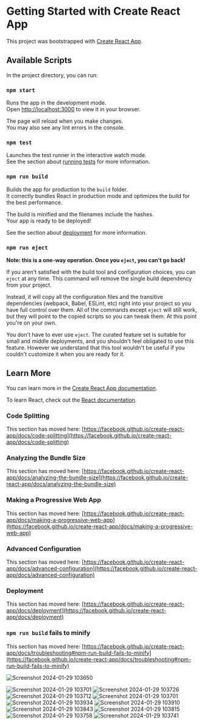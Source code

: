 # Getting Started with Create React App

This project was bootstrapped with [Create React App](https://github.com/facebook/create-react-app).

## Available Scripts

In the project directory, you can run:

### `npm start`

Runs the app in the development mode.\
Open [http://localhost:3000](http://localhost:3000) to view it in your browser.

The page will reload when you make changes.\
You may also see any lint errors in the console.

### `npm test`

Launches the test runner in the interactive watch mode.\
See the section about [running tests](https://facebook.github.io/create-react-app/docs/running-tests) for more information.

### `npm run build`

Builds the app for production to the `build` folder.\
It correctly bundles React in production mode and optimizes the build for the best performance.

The build is minified and the filenames include the hashes.\
Your app is ready to be deployed!

See the section about [deployment](https://facebook.github.io/create-react-app/docs/deployment) for more information.

### `npm run eject`

**Note: this is a one-way operation. Once you `eject`, you can't go back!**

If you aren't satisfied with the build tool and configuration choices, you can `eject` at any time. This command will remove the single build dependency from your project.

Instead, it will copy all the configuration files and the transitive dependencies (webpack, Babel, ESLint, etc) right into your project so you have full control over them. All of the commands except `eject` will still work, but they will point to the copied scripts so you can tweak them. At this point you're on your own.

You don't have to ever use `eject`. The curated feature set is suitable for small and middle deployments, and you shouldn't feel obligated to use this feature. However we understand that this tool wouldn't be useful if you couldn't customize it when you are ready for it.

## Learn More

You can learn more in the [Create React App documentation](https://facebook.github.io/create-react-app/docs/getting-started).

To learn React, check out the [React documentation](https://reactjs.org/).

### Code Splitting

This section has moved here: [https://facebook.github.io/create-react-app/docs/code-splitting](https://facebook.github.io/create-react-app/docs/code-splitting)

### Analyzing the Bundle Size

This section has moved here: [https://facebook.github.io/create-react-app/docs/analyzing-the-bundle-size](https://facebook.github.io/create-react-app/docs/analyzing-the-bundle-size)

### Making a Progressive Web App

This section has moved here: [https://facebook.github.io/create-react-app/docs/making-a-progressive-web-app](https://facebook.github.io/create-react-app/docs/making-a-progressive-web-app)

### Advanced Configuration

This section has moved here: [https://facebook.github.io/create-react-app/docs/advanced-configuration](https://facebook.github.io/create-react-app/docs/advanced-configuration)

### Deployment

This section has moved here: [https://facebook.github.io/create-react-app/docs/deployment](https://facebook.github.io/create-react-app/docs/deployment)

### `npm run build` fails to minify

This section has moved here: [https://facebook.github.io/create-react-app/docs/troubleshooting#npm-run-build-fails-to-minify](https://facebook.github.io/create-react-app/docs/troubleshooting#npm-run-build-fails-to-minify)

![Screenshot 2024-01-29 103650](https://github.com/BrasiMexDeveloper/fabianaservices/assets/43840046/e75d2851-1342-4f46-958b-38d64e988894)

![Screenshot 2024-01-29 103701](https://github.com/BrasiMexDeveloper/fabianaservices/assets/43840046/d96230f2-6e6a-4fcd-9953-7b813e1d4f26)
![Screenshot 2024-01-29 103726](https://github.com/BrasiMexDeveloper/fabianaservices/assets/43840046/9cec72d4-f65f-489f-8991-3689fe0132fb)
![Screenshot 2024-01-29 103712](https://github.com/BrasiMexDeveloper/fabianaservices/assets/43840046/ee60975e-a491-4a17-8274-76ead8b5c8d9)
![Screenshot 2024-01-29 103701](https://github.com/BrasiMexDeveloper/fabianaservices/assets/43840046/25302d97-ad5e-47a3-b56f-31591ec8a36d)
![Screenshot 2024-01-29 103934](https://github.com/BrasiMexDeveloper/fabianaservices/assets/43840046/d7bd5bdc-6f2f-4cd7-83c7-ba9ef41dcc14)
![Screenshot 2024-01-29 103910](https://github.com/BrasiMexDeveloper/fabianaservices/assets/43840046/ea340ee1-2010-468f-a36b-502819399b5f)
![Screenshot 2024-01-29 103843](https://github.com/BrasiMexDeveloper/fabianaservices/assets/43840046/6ad7501f-5d26-45d6-9a6b-ee0d281d7344)
![Screenshot 2024-01-29 103815](https://github.com/BrasiMexDeveloper/fabianaservices/assets/43840046/86a6964c-e1fc-45a1-8ae9-9d8b5ebd9c70)
![Screenshot 2024-01-29 103758](https://github.com/BrasiMexDeveloper/fabianaservices/assets/43840046/dd59c2b8-8a7b-4930-bf0d-0b02c1db3d80)
![Screenshot 2024-01-29 103741](https://github.com/BrasiMexDeveloper/fabianaservices/assets/43840046/221ce152-b245-4e9d-944b-7c36df355b79)
